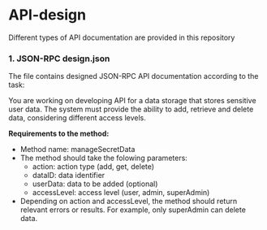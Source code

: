 # API-design
Different types of API documentation are provided in this repository

### 1. JSON-RPC design.json 
The file contains designed JSON-RPC API documentation according to the task:

You are working on developing API for a data storage that stores sensitive user data. The system must provide the ability to add, retrieve and delete data, considering different access levels.

**Requirements to the method:**
 + Method name: manageSecretData
 + The method should take the folowing parameters:
    * action: action type (add, get, delete)
    * dataID: data identifier
    * userData: data to be added (optional)
    * accessLevel: access level (user, admin, superAdmin)
+ Depending on action and accessLevel, the method should return relevant errors or results. For example, only superAdmin can delete data.
